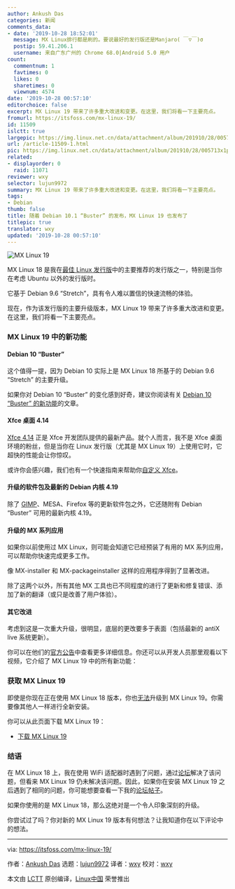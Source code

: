 ```yaml
---
author: Ankush Das
categories: 新闻
comments_data:
- date: '2019-10-28 18:52:01'
  message: MX Linux排行都是刷的。要说最好的发行版还是Manjaro( ￣▽￣)σ
  postip: 59.41.206.1
  username: 来自广东广州的 Chrome 68.0|Android 5.0 用户
count:
  commentnum: 1
  favtimes: 0
  likes: 0
  sharetimes: 0
  viewnum: 4574
date: '2019-10-28 00:57:10'
editorchoice: false
excerpt: MX Linux 19 带来了许多重大改进和变更。在这里，我们将看一下主要亮点。
fromurl: https://itsfoss.com/mx-linux-19/
id: 11509
islctt: true
largepic: https://img.linux.net.cn/data/attachment/album/201910/28/005713x1p1yyzja2tyxjn1.jpg
url: /article-11509-1.html
pic: https://img.linux.net.cn/data/attachment/album/201910/28/005713x1p1yyzja2tyxjn1.jpg.thumb.jpg
related:
- displayorder: 0
  raid: 11071
reviewer: wxy
selector: lujun9972
summary: MX Linux 19 带来了许多重大改进和变更。在这里，我们将看一下主要亮点。
tags:
- Debian
thumb: false
title: 随着 Debian 10.1 “Buster” 的发布，MX Linux 19 也发布了
titlepic: true
translator: wxy
updated: '2019-10-28 00:57:10'
---
```


![MX Linux 19](/data/attachment/album/201910/28/005713x1p1yyzja2tyxjn1.jpg)


MX Linux 18 是我在[最佳 Linux 发行版](/article-11411-1.html)中的主要推荐的发行版之一，特别是当你在考虑 Ubuntu 以外的发行版时。


它基于 Debian 9.6 “Stretch”，具有令人难以置信的快速流畅的体验。


现在，作为该发行版的主要升级版本，MX Linux 19 带来了许多重大改进和变更。在这里，我们将看一下主要亮点。


### MX Linux 19 中的新功能






#### Debian 10 “Buster”


这个值得一提，因为 Debian 10 实际上是 MX Linux 18 所基于的 Debian 9.6 “Stretch” 的主要升级。


如果你对 Debian 10 “Buster” 的变化感到好奇，建议你阅读有关 [Debian 10 “Buster” 的新功能](/article-11071-1.html)的文章。


#### Xfce 桌面 4.14


[Xfce 4.14](https://xfce.org/about/news) 正是 Xfce 开发团队提供的最新产品。就个人而言，我不是 Xfce 桌面环境的粉丝，但是当你在 Linux 发行版（尤其是 MX Linux 19）上使用它时，它超快的性能会让你惊叹。


或许你会感兴趣，我们也有一个快速指南来帮助你[自定义 Xfce](https://itsfoss.com/customize-xfce/)。


#### 升级的软件包及最新的 Debian 内核 4.19


除了 [GIMP](https://itsfoss.com/gimp-2-10-release/)、MESA、Firefox 等的更新软件包之外，它还随附有 Debian “Buster” 可用的最新内核 4.19。


#### 升级的 MX 系列应用


如果你以前使用过 MX Linux，则可能会知道它已经预装了有用的 MX 系列应用，可以帮助你快速完成更多工作。


像 MX-installer 和 MX-packageinstaller 这样的应用程序得到了显著改进。


除了这两个以外，所有其他 MX 工具也已不同程度的进行了更新和修复错误、添加了新的翻译（或只是改善了用户体验）。


#### 其它改进


考虑到这是一次重大升级，很明显，底层的更改要多于表面（包括最新的 antiX live 系统更新）。


你可以在他们的[官方公告](https://mxlinux.org/blog/mx-19-patito-feo-released/)中查看更多详细信息。你还可以从开发人员那里观看以下视频，它介绍了 MX Linux 19 中的所有新功能：






### 获取 MX Linux 19


即使是你现在正在使用 MX Linux 18 版本，你也[无法](https://mxlinux.org/migration/)升级到 MX Linux 19。你需要像其他人一样进行全新安装。


你可以从此页面下载 MX Linux 19：


* [下载 MX Linux 19](https://mxlinux.org/download-links/)


### 结语


在 MX Linux 18 上，我在使用 WiFi 适配器时遇到了问题，通过[论坛](https://forum.mxlinux.org/viewtopic.php?t=52201)解决了该问题，但看来 MX Linux 19 仍未解决该问题。因此，如果你在安装 MX Linux 19 之后遇到了相同的问题，你可能想要查看一下我的[论坛帖子](https://forum.mxlinux.org/viewtopic.php?t=52201)。


如果你使用的是 MX Linux 18，那么这绝对是一个令人印象深刻的升级。


你尝试过了吗？你对新的 MX Linux 19 版本有何想法？让我知道你在以下评论中的想法。




---


via: <https://itsfoss.com/mx-linux-19/>


作者：[Ankush Das](https://itsfoss.com/author/ankush/) 选题：[lujun9972](https://github.com/lujun9972) 译者：[wxy](https://github.com/wxy) 校对：[wxy](https://github.com/wxy)


本文由 [LCTT](https://github.com/LCTT/TranslateProject) 原创编译，[Linux中国](https://linux.cn/) 荣誉推出